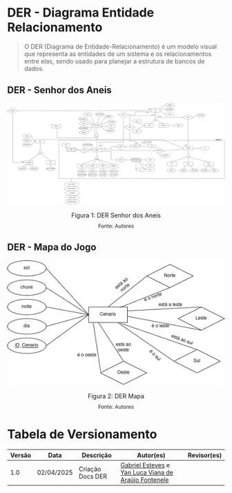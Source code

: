 # DER - Diagrama Entidade Relacionamento
> O DER (Diagrama de Entidade-Relacionamento) é um modelo visual que representa as entidades de um sistema e os relacionamentos entre elas, sendo usado para planejar a estrutura de bancos de dados.

## DER - Senhor dos Aneis

<img src="https://raw.githubusercontent.com/SBD1/2025.1-senhor_dos_aneis/refs/heads/main/docs/assets/diagramaEntidadeRelacionamento.png">

<div style="text-align: center">
  <p>Figura 1: DER Senhor dos Aneis</p>
  <p style="margin-top: -1%; font-size: 12px">Fonte: Autores</p>
</div>

## DER - Mapa do Jogo

<img src="https://raw.githubusercontent.com/SBD1/2025.1-senhor_dos_aneis/refs/heads/main/docs/assets/diagramaEntidadeRelacionamentoMapa.png"/>

<div style="text-align: center">
  <p>Figura 2: DER Mapa</p>
  <p style="margin-top: -1%; font-size: 12px">Fonte: Autores</p>
</div>

# Tabela de Versionamento

| Versão | Data       | Descrição                                     | Autor(es)                                                             | Revisor(es)                                                          |
|--------|------------|-----------------------------------|-----------------------------------------------------------------------|----------------------------------------------------------------------|
|1.0  |02/04/2025     | Criação Docs DER | [Gabriel Esteves](https://github.com/GabrielMEsteves) e [Yan Luca Viana de Araújo Fontenele](https://github.com/yan-luca)|
